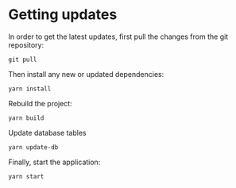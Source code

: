 # Getting updates

In order to get the latest updates, first pull the changes from the git repository:

```
git pull
```

Then install any new or updated dependencies:

```
yarn install
```

Rebuild the project:

```
yarn build
```

Update database tables

```
yarn update-db
```

Finally, start the application:

```
yarn start
```
